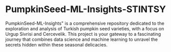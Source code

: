 # PumpkinSeed-ML-Insights-STINTSY
PumpkinSeed-ML-Insights" is a comprehensive repository dedicated to the exploration and analysis of Turkish pumpkin seed varieties, with a focus on Urgup Sivrisi and Cercevelik. This project is your gateway to a fascinating journey that combines data science and machine learning to unravel the secrets hidden within these seasonal delicacies.
